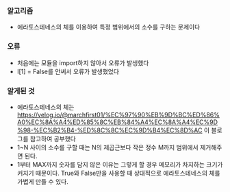 ### 알고리즘
 - 에라토스테네스의 체를 이용하여 특정 범위에서의 소수를 구하는 문제이다

### 오류
 - 처음에는 모듈을 import하지 않아서 오류가 발생했다
 - l[1] = False를 안써서 오류가 발생했었다

### 알게된 것
 - 에라토스테네스의 체는 https://velog.io/@marchfirst01/%EC%97%90%EB%9D%BC%ED%86%A0%EC%8A%A4%ED%85%8C%EB%84%A4%EC%8A%A4%EC%9D%98-%EC%B2%B4-%ED%8C%8C%EC%9D%B4%EC%8D%AC 이 블로그를 참고하여 공부했다
 - 1~N 사이의 소수를 구할 때는 N의 제곱근보다 작은 정수 M까지 범위에서 제거해주면 된다.
 - 1부터 MAX까지 숫자를 담지 않은 이유는 그렇게 할 경우 메모리가 차지하는 크기가 커지기 때문이다. True와 False만을 사용할 때 상대적으로 에라토스테네스의 체를 가볍게 만들 수 있다.
